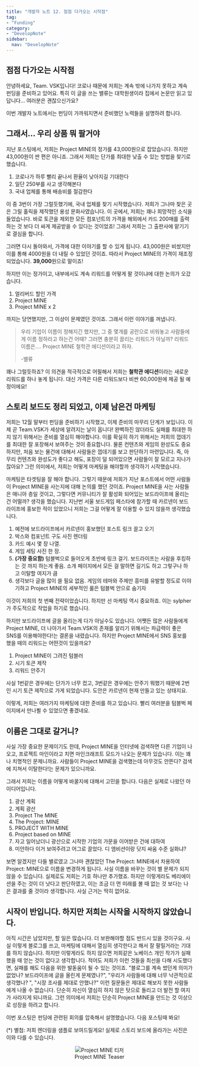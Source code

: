 ```yaml
---
title: "개발자 노트 12. 점점 다가오는 시작점"
tag:
- "Funding"
category:
- "DevelopNote"
sidebar:
  nav: "DevelopNote"
---
```


## 점점 다가오는 시작점

안녕하세요, Team. VSK입니다! 코로나 때문에 저희는 계속 밖에 나가지 못하고 계속 펀딩을 준비하고 있어요. 특히 이 글을 쓰는 밸류는 대학원생이라 집에서 논문만 읽고 있답니다... 여러분은 괜찮으신가요?

이번 개발자 노트에서는 펀딩이 가까워지면서 준비했던 노력들을 설명하려 합니다.

## 그래서... 우리 상품 뭐 팔거야

지난 포스팅에서, 저희는 Project MINE의 정가를 43,000원으로 잡았습니다. 하지만 43,000원이 싼 편은 아니죠. 그래서 저희는 단가를 최대한 낮출 수 있는 방법을 찾기로 했습니다.

1. 코로나가 하루 빨리 끝나서 환율이 낮아지길 기대한다
2. 일단 250부를 사고 생각해본다
3. 국내 업체를 통해 배송비를 절감한다

이 중 3번이 가장 그럴듯했기에, 국내 업체를 찾기 시작했습니다. 저희가 그나마 찾은 곳은 그릴 홀릭을 제작했던 용성 문화사였습니다. 이 곳에서, 저희는 꽤나 희망적인 소식을 들었습니다. 바로 토큰을 제외한 모든 컴포넌트의 가격을 해외에서 카드 200매를 출력하는 것 보다 더 싸게 제공받을 수 있다는 것이었죠! 그래서 저희는 그 출판사에 맡기기로 결심을 합니다.

그러면 다시 돌아와서, 가격에 대한 이야기를 할 수 있게 됩니다. 43,000원은 비쌌지만 이를 통해 4000원을 더 내릴 수 있었던 것이죠. 따라서 Project MINE의 가격이 재조정되었습니다. **39,000**원으로 말이죠!

하지만 이는 정가이고, 내부에서도 계속 리워드를 어떻게 팔 것이냐에 대한 논의가 오갔습니다.

1. 얼리버드 할인 가격
2. Project MINE
3. Project MINE x 2

까지는 당연했지만, 그 이상이 문제였던 것이죠. 그래서 이런 이야기를 꺼냅니다.

> 우리 기업이 이름이 정해지긴 했지만, 그 중 몇개를 공란으로 비워놓고 사람들에게 이름 정하라고 하는건 어때? 그러면 충분히 끌리는 리워드가 아닐까? 리워드 이름은.... Project MINE 철학관 에디션이라고 하자. 
>
> -밸류

꽤나 그럴듯하죠? 이 의견을 적극적으로 어필해서 저희는 **철학관 에디션**이라는 새로운 리워드를 하나 놓게 됩니다. 대신 가격은 다른 리워드보다 비싼 60,000원에 제공 될 예정이에요!

## 스토리 보드도 정리 되었고, 이제 남은건 마케팅

저희는 12월 말부터 펀딩을 준비하기 시작했고, 이제 준비의 마무리 단계가 보입니다. 이제 곧 Team.VSK가 세상에 알려지는 날이 옵니다! 완벽하진 않더라도 실패를 최대한 하지 않기 위해서는 준비를 열심히 해야합니다. 이를 확실히 하기 위해서는 저희의 껍데기를 최대한 잘 포장해서 보여주는 것이 중요합니다. 물론 컨텐츠와 게임의 완성도도 중요하지만, 처음 보는 물건에 대해서 사람들은 껍데기를 보고 판단하기 마련입니다. 즉, 아무리 컨텐츠와 완성도가 좋다고 해도, 포장이 덜 되어있으면 사람들이 잘 모르고 지나가잖아요? 그런 의미에서, 저희는 어떻게 마케팅을 해야할까 생각하기 시작했습니다.

마케팅은 타겟팅을 잘 해야 합니다. 그렇기 때문에 저희가 지난 포스트에서 어떤 사람들이 Project MINE을 사는지에 대해 논의를 했던 것이죠. Project MINE을 사는 사람들은 매니아 층일 것이고, 그렇다면 커뮤니티가 잘 활성화 되어있는 보드라이프에 올리는 건 어떨까? 생각을 했습니다. 지난번 서울 보드게임 페스타에 참가할 때 카르넨이 보드라이프에 홍보한 적이 있었으니 저희는 그걸 어떻게 잘 이용할 수 있지 않을까 생각했습니다.

1. 예전에 보드라이프에서 카르넨이 홍보했던 포스트 링크 끌고 오기
2. 박스와 컴포넌트 구도 사진 렌더링 
3. 카드 예시 몇 장 나열.
4. 게임 세팅 사진 한 장.
5. **(가장 중요함)** 텀블벅으로 들어오게 초반에 링크 걸기. 보드라이프는 사람을 후킹하는 것 까지 하는게 좋음. 소개 페이지에서 모든 걸 말하면 길기도 하고 그렇구나 하고 이탈할 여지가 큼
6. 생각보다 글을 많이 쓸 필요 없음. 게임의 테마와 주제만 흥미를 유발할 정도로 이야기하고 Project MINE의 세부적인 룰은 텀블벅 안으로 숨기자

이것이 저희의 첫 번째 전략이었습니다. 하지만 선 마케팅 역시 중요하죠. 이는 sylpher가 주도적으로 작업을 하기로 했습니다.

하지만 보드라이프에 글을 올리는게 다가 아닐수도 있습니다. 어쨋든 많은 사람들에게 Project MINE, 더 나아가서 Team.VSK의 존재를 알리기 위해서는 파급력이 좋은 SNS를 이용해야한다!는 결론을 내렸습니다. 하지만 Project MINE에서 SNS 홍보를 했을 때의 리워드는 어떤것이 있을까요?

1. Project MINE이 그려진 텀블러
2. 시기 토큰 제작
3. 리워드 안주기

사실 1번같은 경우에는 단가가 너무 컸고, 3번같은 경우에는 안주기 뭐했기 때문에 2번인 시기 토큰 제작으로 가게 되었습니다. 도안은 카르넨이 현재 만들고 있는 상태지요.

이렇게, 저희는 여러가지 마케팅에 대한 준비를 하고 있습니다. 빨리 여러분을 텀블벅 페이지에서 만나뵐 수 있었으면 좋겠네요.

## 이름은 그대로 갈거니?

사실 가장 중요한 문제이기도 한데, Project MINE을 인터넷에 검색하면 다른 기업이 나오고, 프로젝트 마인이라고 치면 마인크래프트 모드가 나오는 문제가 있습니다. 이는 꽤나 치명적인 문제니까요. 사람들이 Project MINE을 검색했는데 아무것도 안뜬다? 검색에 지쳐서 이탈한다!는 문제가 있으니까요.

그래서 저희는 이름을 어떻게 바꿀지에 대해서 고민을 합니다. 다음은 실제로 나왔던 아이디어입니다.

1. 광산 계획
2. 계획 광산
3. Project The MINE
4. The Project: MINE
5. PROJECT WITH MINE
6. Project based on MINE
7. 자고 일어났더니 광산으로 시작한 기업의 가문을 이어받은 건에 대하여 
8. 미안하다 이거 보여주려고 어그로 끌었다. 디 엠비션이랑 닷지 싸움 수준 실화냐?

보면 알겠지만 다들 별로였고 그나마 괜찮았던 The Project: MINE에서 차용하여 Project: MINE으로 이름을 변경하게 됩니다. 사실 이름을 바꾸는 것이 별 문제가 되지 않을 수 있습니다. 실제로도 저희는 기호 하나만 추가했죠. 하지만 이렇게라도 베리에이션을 주는 것이 더 낫다고 판단하였고, 이는 조금 더 먼 미래를 볼 때 없는 것 보다는 나은 결과를 줄 것이라 생각합니다. 사실 근거는 딱히 없어요.

## 시작이 반입니다. 하지만 저희는 시작을 시작하지 않았습니다.

아직 시간은 남았지만, 할 일은 많습니다. 더 보완해야할 점도 반드시 있을 것이구요. 사실 이렇게 블로그를 쓰고, 마케팅에 대해서 열심히 생각한다고 해서 잘 팔릴거라는 기대를 하지 않습니다. 하지만 이렇게라도 하지 않으면 저희같은 노베이스 개인 작가가 실패했을 때 얻는 것이 없다고 생각합니다. 적어도 저희가 이런 것들을 최선을 다해 시도했다면, 실패를 해도 다음을 위한 발돋움이 될 수 있는 것이죠. "블로그를 계속 썼던게 의미가 없었나? 보드라이프에 글을 올린게 문제였나?", "우리가 사람들에 대해 너무 낙관적으로 생각했나? ", "시장 조사를 제대로 안했나?" 이런 질문들은 제대로 해보지 못한 사람들에게 나올 수 없습니다. 단순히 자신이 열심히 하지 않은 탓으로 돌리고 더 발전 할 여지가 사라지게 되니까요. 그런 의미에서 저희는 단순히 Project MINE을 만드는 것 이상으로 성장을 하려고 합니다.

이번 포스팅은 펀딩에 관련된 회의를 압축해서 설명했습니다. 다음 포스팅때 봐요!

(*) 별첨: 저희 렌더링을 샘플로 보여드릴게요! 실제로 스토리 보드에 올라가는 사진은 이와 다를 수 있습니다.

<figure align = "center"><img src="/assets/image/render.png" alt="Project MINE 티저"> <figcaption><center>Project MINE Teaser</center></figcaption></figure>
